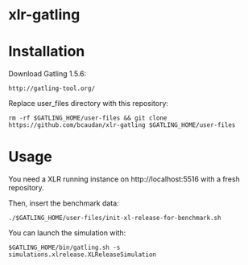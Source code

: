 xlr-gatling
===========

# Installation

Download Gatling 1.5.6:

    http://gatling-tool.org/


Replace user_files directory with this repository: 

    rm -rf $GATLING_HOME/user-files && git clone https://github.com/bcaudan/xlr-gatling $GATLING_HOME/user-files

# Usage

You need a XLR running instance on http://localhost:5516 with a fresh repository.

Then, insert the benchmark data:

    ./$GATLING_HOME/user-files/init-xl-release-for-benchmark.sh

You can launch the simulation with:

    $GATLING_HOME/bin/gatling.sh -s simulations.xlrelease.XLReleaseSimulation
